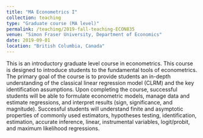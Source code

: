 ```yaml
---
title: "MA Econometrics I"
collection: teaching
type: "Graduate course (MA level)"
permalink: /teaching/2019-fall-teaching-ECON835
venue: "Simon Fraser University, Department of Economics"
date: 2019-09-01
location: "British Columbia, Canada"
---
```


This is an introductory graduate level course in econometrics.  This course is designed to introduce students to the fundamental tools of econometrics. The primary goal of the course is to provide students an in-depth understanding of the classical linear regression model (CLRM) and the key identification assumptions.  Upon completing the course, successful students will be able to formulate econometric models, manage data and estimate regressions, and interpret results (sign, significance, and magnitude).  Successful students will understand finite and asymptotic properties of commonly used estimators, hypotheses testing, identification, estimation, accurate inference, linear, instrumental variables, logit/probit, and maximum likelihood regressions.
